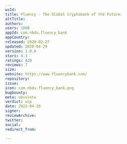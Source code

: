 ```yaml
---
wsId: 
title: Fluency - The Global Cryptobank of the Future.
altTitle: 
authors: 
users: 1000
appId: com.nbdu.fluency_bank
appCountry: 
released: 2020-02-27
updated: 2020-04-29
version: 1.0.0
stars: 4.1
ratings: 420
reviews: 7
size: 
website: https://www.fluencybank.com/
repository: 
issue: 
icon: com.nbdu.fluency_bank.png
bugbounty: 
meta: obsolete
verdict: wip
date: 2022-04-20
signer: 
reviewArchive: 
twitter: 
social: 
redirect_from: 

---
```


